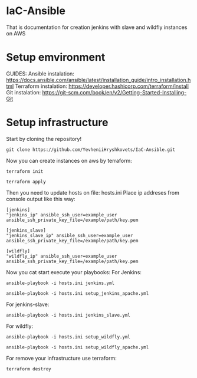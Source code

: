 # IaC-Ansible
That is documentation for creation jenkins with slave and wildfly instances on AWS


# Setup emvironment

GUIDES:
Ansible instalation:
https://docs.ansible.com/ansible/latest/installation_guide/intro_installation.html
Terraform instalation:
https://developer.hashicorp.com/terraform/install
Git instalation:
https://git-scm.com/book/en/v2/Getting-Started-Installing-Git

# Setup infrastructure

Start by cloning the repository!
```
git clone https://github.com/YevheniiHryshkovets/IaC-Ansible.git
```

Now you can create instances on aws by terraform:
```
terraform init

terraform apply
```

Then you need to update hosts on file: hosts.ini
Place ip addreses from console output like this way:

```
[jenkins]
"jenkins_ip" ansible_ssh_user=example_user ansible_ssh_private_key_file=/example/path/key.pem

[jenkins_slave]
"jenkins_slave_ip" ansible_ssh_user=example_user ansible_ssh_private_key_file=/example/path/key.pem

[wildfly]
"wildfly_ip" ansible_ssh_user=example_user ansible_ssh_private_key_file=/example/path/key.pem
```

Now you cat start execute your playbooks:
For Jenkins:
```
ansible-playbook -i hosts.ini jenkins.yml

ansible-playbook -i hosts.ini setup_jenkins_apache.yml
```
For jenkins-slave:
```
ansible-playbook -i hosts.ini jenkins_slave.yml
```
For wildfly:
```
ansible-playbook -i hosts.ini setup_wildfly.yml

ansible-playbook -i hosts.ini setup_wildfly_apache.yml
```

For remove your infrastructure use terraform:
```
terraform destroy
```

